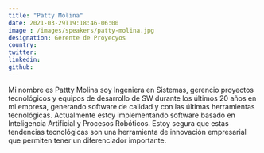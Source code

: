 ```yaml
---
title: "Patty Molina"
date: 2021-03-29T19:18:46-06:00
image : /images/speakers/patty-molina.jpg
designation: Gerente de Proyecyos
country: 
twitter: 
linkedin: 
github: 
---
```


Mi nombre es Pattty Molina soy Ingeniera en Sistemas, gerencio proyectos tecnológicos y equipos de desarrollo de SW durante los últimos 20 años en mi empresa, generando software de calidad y con las últimas herramientas tecnológicas. Actualmente estoy implementando software basado en Inteligencia Artificial y Procesos Robóticos. Estoy segura que estas tendencias tecnológicas son una herramienta de innovación empresarial que permiten tener un diferenciador importante.

